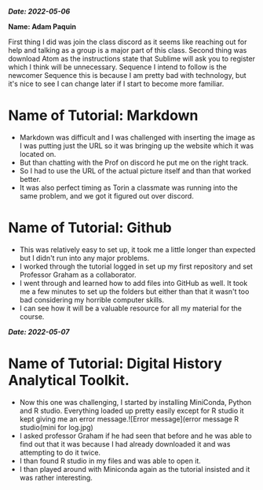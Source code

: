 **_Date: 2022-05-06_**

**Name: Adam Paquin**

First thing I did was join the class discord as it seems like reaching out for help and talking as a group is a major part of this class.
Second thing was download Atom as the instructions state that Sublime will ask you to register which I think will be unnecessary.
Sequence I intend to follow is the newcomer Sequence this is because I am pretty bad with technology, but it's nice to see I can change later if I start to become more familiar.

# Name of Tutorial: Markdown

 + Markdown was difficult and I was challenged with inserting the image as I was putting just the URL so it was bringing up the website which it was located on.
 + But than chatting with the Prof on discord he put me on the right track.
 + So I had to use the URL of the actual picture itself and than that worked better.
 + It was also perfect timing as Torin a classmate was running into the same problem, and we got it figured out over discord.

# Name of Tutorial: Github

+ This was relatively easy to set up, it took me a little longer than expected but I didn't run into any major problems.
+ I worked through the tutorial logged in set up my first repository and set Professor Graham as a collaborator.
+  I went through and learned how to add files into GitHub as well. It took me a few minutes to set up the folders but either than that it wasn't too bad considering my horrible computer skills.
+  I can see how it will be a valuable resource for all my material for the course.

**_Date: 2022-05-07_**

# Name of Tutorial: Digital History Analytical Toolkit.

+ Now this one was challenging, I started by installing MiniConda, Python and R studio. Everything loaded up pretty easily except for R studio it kept giving me an error message.![Error message](error message R studio(mini for log.jpg) 
+ I asked professor Graham if he had seen that before and he was able to find out that it was because I had already downloaded it and was attempting to do it twice.
+  I than found R studio in my files and was able to open it.
+ I than played around with Miniconda again as the tutorial insisted and it was rather interesting.
